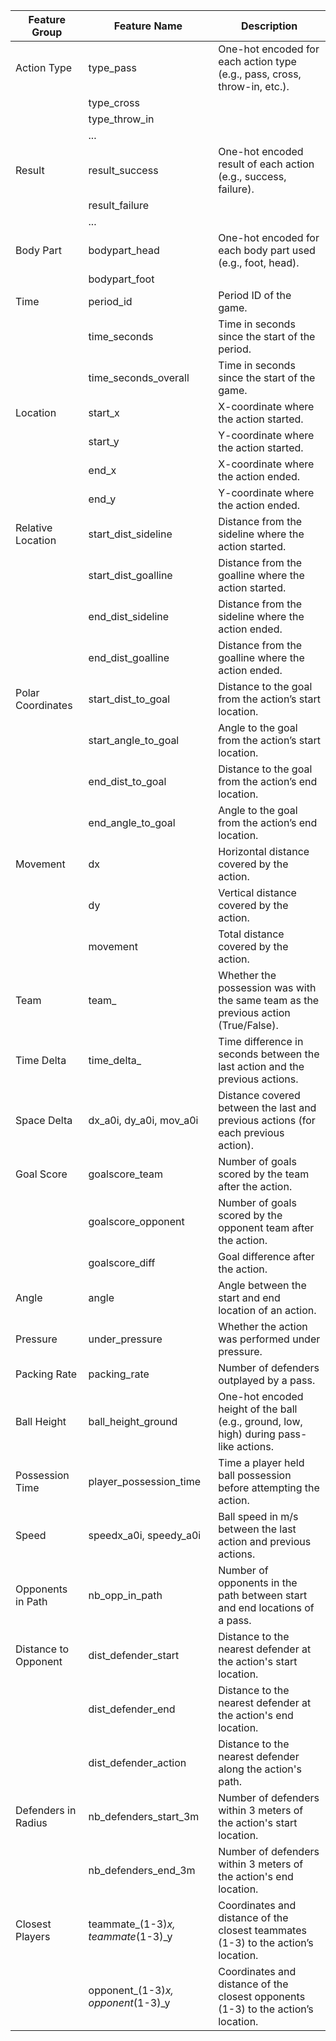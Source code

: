 | Feature Group         | Feature Name                | Description                                                                                     |
|-----------------------|-----------------------------|-------------------------------------------------------------------------------------------------|
| Action Type           | type_pass                   | One-hot encoded for each action type (e.g., pass, cross, throw-in, etc.).                       |
|                       | type_cross                  |                                                                                                 |
|                       | type_throw_in               |                                                                                                 |
|                       | ...                         |                                                                                                 |
| Result                | result_success              | One-hot encoded result of each action (e.g., success, failure).                                 |
|                       | result_failure              |                                                                                                 |
|                       | ...                         |                                                                                                 |
| Body Part             | bodypart_head               | One-hot encoded for each body part used (e.g., foot, head).                                     |
|                       | bodypart_foot               |                                                                                                 |
| Time                  | period_id                   | Period ID of the game.                                                                          |
|                       | time_seconds                | Time in seconds since the start of the period.                                                  |
|                       | time_seconds_overall        | Time in seconds since the start of the game.                                                    |
| Location              | start_x                     | X-coordinate where the action started.                                                          |
|                       | start_y                     | Y-coordinate where the action started.                                                          |
|                       | end_x                       | X-coordinate where the action ended.                                                            |
|                       | end_y                       | Y-coordinate where the action ended.                                                            |
| Relative Location     | start_dist_sideline         | Distance from the sideline where the action started.                                            |
|                       | start_dist_goalline         | Distance from the goalline where the action started.                                            |
|                       | end_dist_sideline           | Distance from the sideline where the action ended.                                              |
|                       | end_dist_goalline           | Distance from the goalline where the action ended.                                              |
| Polar Coordinates     | start_dist_to_goal          | Distance to the goal from the action’s start location.                                          |
|                       | start_angle_to_goal         | Angle to the goal from the action’s start location.                                             |
|                       | end_dist_to_goal            | Distance to the goal from the action’s end location.                                            |
|                       | end_angle_to_goal           | Angle to the goal from the action’s end location.                                               |
| Movement              | dx                          | Horizontal distance covered by the action.                                                      |
|                       | dy                          | Vertical distance covered by the action.                                                        |
|                       | movement                    | Total distance covered by the action.                                                           |
| Team                  | team_<n>                    | Whether the possession was with the same team as the previous action (True/False).              |
| Time Delta            | time_delta_<n>              | Time difference in seconds between the last action and the previous actions.                    |
| Space Delta           | dx_a0i, dy_a0i, mov_a0i     | Distance covered between the last and previous actions (for each previous action).              |
| Goal Score            | goalscore_team              | Number of goals scored by the team after the action.                                            |
|                       | goalscore_opponent          | Number of goals scored by the opponent team after the action.                                   |
|                       | goalscore_diff              | Goal difference after the action.                                                               |
| Angle                 | angle                       | Angle between the start and end location of an action.                                          |
| Pressure              | under_pressure              | Whether the action was performed under pressure.                                                |
| Packing Rate          | packing_rate                | Number of defenders outplayed by a pass.                                                        |
| Ball Height           | ball_height_ground          | One-hot encoded height of the ball (e.g., ground, low, high) during pass-like actions.          |
| Possession Time       | player_possession_time      | Time a player held ball possession before attempting the action.                                |
| Speed                 | speedx_a0i, speedy_a0i      | Ball speed in m/s between the last action and previous actions.                                 |
| Opponents in Path     | nb_opp_in_path              | Number of opponents in the path between start and end locations of a pass.                      |
| Distance to Opponent  | dist_defender_start         | Distance to the nearest defender at the action's start location.                                |
|                       | dist_defender_end           | Distance to the nearest defender at the action's end location.                                  |
|                       | dist_defender_action        | Distance to the nearest defender along the action's path.                                       |
| Defenders in Radius   | nb_defenders_start_3m       | Number of defenders within 3 meters of the action's start location.                             |
|                       | nb_defenders_end_3m         | Number of defenders within 3 meters of the action's end location.                               |
| Closest Players       | teammate_(1-3)_x, teammate_(1-3)_y  | Coordinates and distance of the closest teammates (1-3) to the action’s location.               |
|                       | opponent_(1-3)_x, opponent_(1-3)_y  | Coordinates and distance of the closest opponents (1-3) to the action’s location.               |

